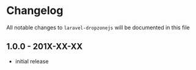 # Changelog

All notable changes to `laravel-dropzonejs` will be documented in this file

## 1.0.0 - 201X-XX-XX

- initial release
